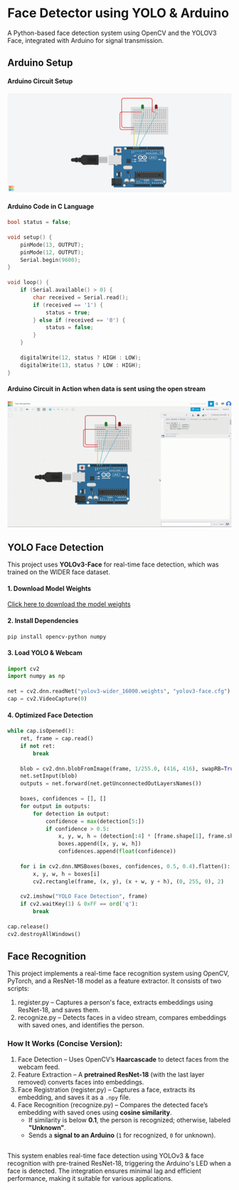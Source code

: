 
# Face Detector using YOLO & Arduino

A Python-based face detection system using OpenCV and the YOLOV3 Face, integrated with Arduino for signal transmission.
## Arduino Setup


#### Arduino Circuit Setup

![circuit_image](https://raw.githubusercontent.com/rajatrajputdev/smartface-detector/refs/heads/main/demonstration/circuit.png)

#### Arduino Code in C Language

```c
bool status = false;

void setup() {
    pinMode(13, OUTPUT); 
    pinMode(12, OUTPUT);
    Serial.begin(9600);
}

void loop() {
    if (Serial.available() > 0) {
        char received = Serial.read();
        if (received == '1') {
            status = true;
        } else if (received == '0') {
            status = false;
        }
    }
    
    digitalWrite(12, status ? HIGH : LOW);
    digitalWrite(13, status ? LOW : HIGH);
}
```
#### Arduino Circuit in Action when data is sent using the open stream
![circuit_demo](https://raw.githubusercontent.com/rajatrajputdev/smartface-detector/refs/heads/main/demonstration/circuit_simulation.gif)



## YOLO Face Detection  

This project uses **YOLOv3-Face** for real-time face detection, which was trained on the WIDER face dataset.   

#### 1. Download Model Weights 
[Click here to download the model weights](https://drive.google.com/file/d/1UzKtnIpGjyKlUN_oo8R5ppBTCPiya7N6/view?usp=sharing)

#### 2. Install Dependencies  
```bash
pip install opencv-python numpy
```

#### 3. Load YOLO & Webcam
 ```python
 import cv2
import numpy as np

net = cv2.dnn.readNet("yolov3-wider_16000.weights", "yolov3-face.cfg")
cap = cv2.VideoCapture(0)
```

#### 4. Optimized Face Detection 
```python
while cap.isOpened():
    ret, frame = cap.read()
    if not ret:
        break

    blob = cv2.dnn.blobFromImage(frame, 1/255.0, (416, 416), swapRB=True, crop=False)
    net.setInput(blob)
    outputs = net.forward(net.getUnconnectedOutLayersNames())

    boxes, confidences = [], []
    for output in outputs:
        for detection in output:
            confidence = max(detection[5:])
            if confidence > 0.5:
                x, y, w, h = (detection[:4] * [frame.shape[1], frame.shape[0], frame.shape[1], frame.shape[0]]).astype(int)
                boxes.append([x, y, w, h])
                confidences.append(float(confidence))

    for i in cv2.dnn.NMSBoxes(boxes, confidences, 0.5, 0.4).flatten():
        x, y, w, h = boxes[i]
        cv2.rectangle(frame, (x, y), (x + w, y + h), (0, 255, 0), 2)

    cv2.imshow("YOLO Face Detection", frame)
    if cv2.waitKey(1) & 0xFF == ord('q'):
        break

cap.release()
cv2.destroyAllWindows()
```

## Face Recognition
This project implements a real-time face recognition system using OpenCV, PyTorch, and a ResNet-18 model as a feature extractor. It consists of two scripts:
1. register.py – Captures a person's face, extracts embeddings using ResNet-18, and saves them.
2. recognize.py – Detects faces in a video stream, compares embeddings with saved ones, and identifies the person.

### How It Works (Concise Version):
1. Face Detection – Uses OpenCV’s **Haarcascade** to detect faces from the webcam feed.  
2. Feature Extraction – A **pretrained ResNet-18** (with the last layer removed) converts faces into embeddings.  
3. Face Registration (register.py) – Captures a face, extracts its embedding, and saves it as a `.npy` file.  
4. Face Recognition (recognize.py) – Compares the detected face’s embedding with saved ones using **cosine similarity**.  
   - If similarity is below **0.1**, the person is recognized; otherwise, labeled **"Unknown"**.  
   - Sends a **signal to an Arduino** (`1` for recognized, `0` for unknown).  


##
This system enables real-time face detection using YOLOv3 & face recognition with pre-trained ResNet-18, triggering the Arduino's LED when a face is detected. The integration ensures minimal lag and efficient performance, making it suitable for various applications.  

